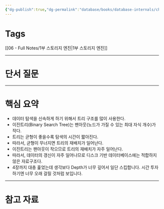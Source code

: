 ```yaml
---
{"dg-publish":true,"dg-permalink":"database/books/database-internals/chapter02","permalink":"/database/books/database-internals/chapter02/","noteIcon":""}
---
```


# Tags
[[06 - Full Notes/1부 스토리지 엔진\|1부 스토리지 엔진]]

---
# 단서 질문

---
# 핵심 요약
- 데이터 탐색을 신속하게 하기 위해서 트리 구조를 많이 사용한다.
- 이진트리(Binary Search Tree)는 팬아웃(노드가 가질 수 있는 최대 자식 개수)가 작다.
- 트리는 균형이 좋을수록 탐색의 시간이 짧아진다.
- 따라서, 균형이 무너지면 트리의 재배치가 일어난다.
- 이진트리는 팬아웃이 작으므로 트리의 재배치가 자주 일어난다.
- 따라서, 데이터의 갱신이 자주 일어나므로 디스크 기반 데이터베이스에는 적합하지 않은 자료구조다.
- 4장까지 대충 훑었는데 생각보다 Depth가 너무 깊어서 일단 스킵합니다. 시간 투자하기엔 너무 오래 걸릴 것처럼 보입니다.
---
# 참고 자료






